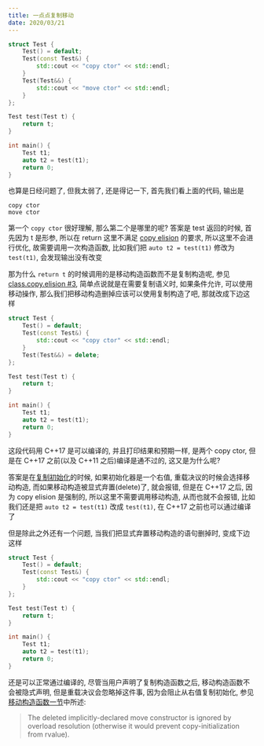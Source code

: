 ```yaml
---
title: 一点点复制移动
date: 2020/03/21
---
```


```cpp
struct Test {
    Test() = default;
    Test(const Test&) {
        std::cout << "copy ctor" << std::endl;
    }
    Test(Test&&) {
        std::cout << "move ctor" << std::endl;
    }
};

Test test(Test t) {
    return t;
}

int main() {
    Test t1;
    auto t2 = test(t1);
    return 0;
}
```

也算是日经问题了, 但我太弱了, 还是得记一下, 首先我们看上面的代码, 输出是

```plain
copy ctor
move ctor
```

第一个 `copy ctor` 很好理解, 那么第二个是哪里的呢? 答案是 test 返回的时候, 首先因为 t 是形参, 所以在 return 这里不满足 [copy elision](https://en.cppreference.com/w/cpp/language/copy_elision) 的要求, 所以这里不会进行优化, 故需要调用一次构造函数, 比如我们把 `auto t2 = test(t1)` 修改为 `test(t1)`, 会发现输出没有改变

那为什么 `return t` 的时候调用的是移动构造函数而不是复制构造呢, 参见[class.copy.elision #3](http://eel.is/c++draft/class.copy.elision#3), 简单点说就是在需要复制语义时, 如果条件允许, 可以使用移动操作, 那么我们把移动构造删掉应该可以使用复制构造了吧, 那就改成下边这样

```cpp
struct Test {
    Test() = default;
    Test(const Test&) {
        std::cout << "copy ctor" << std::endl;
    }
    Test(Test&&) = delete;
};

Test test(Test t) {
    return t;
}

int main() {
    Test t1;
    auto t2 = test(t1);
    return 0;
}
```

这段代码用 C++17 是可以编译的, 并且打印结果和预期一样, 是两个 copy ctor, 但是在 C++17 之前(以及 C++11 之后)编译是通不过的, 这又是为什么呢?

答案是在[复制初始化](https://en.cppreference.com/w/cpp/language/copy_initialization)的时候, 如果初始化器是一个右值, 重载决议的时候会选择移动构造, 而如果移动构造被显式弃置(delete)了, 就会报错, 但是在 C++17 之后, 因为 copy elision 是强制的, 所以这里不需要调用移动构造, 从而也就不会报错, 比如我们还是把 `auto t2 = test(t1)` 改成 `test(t1)`, 在 C++17 之前也可以通过编译了

但是除此之外还有一个问题, 当我们把显式弃置移动构造的语句删掉时, 变成下边这样

```cpp
struct Test {
    Test() = default;
    Test(const Test&) {
        std::cout << "copy ctor" << std::endl;
    }
};

Test test(Test t) {
    return t;
}

int main() {
    Test t1;
    auto t2 = test(t1);
    return 0;
}
```

还是可以正常通过编译的, 尽管当用户声明了复制构造函数之后, 移动构造函数不会被隐式声明, 但是重载决议会忽略掉这件事, 因为会阻止从右值复制初始化, 参见[移动构造函数一节](https://en.cppreference.com/w/cpp/language/move_constructor)中所述:

> The deleted implicitly-declared move constructor is ignored by overload resolution (otherwise it would prevent copy-initialization from rvalue).
